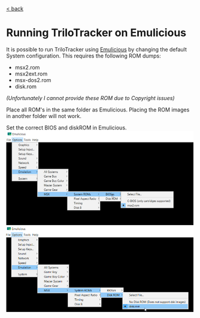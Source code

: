 
<a href="trilotracker.md">< back</a>

# Running TriloTracker on Emulicious

It is possible to run TriloTracker using <a href="www.emulicious.net">Emulicious</a> by changing the default System configuration.
This requires the following ROM dumps:
* msx2.rom
* msx2ext.rom
* msx-dos2.rom
* disk.rom

_(Unfortunately I cannot provide these ROM due to Copyright issues)_

Place all ROM's in the same folder as Emulicious. Placing the ROM images in another folder will not work.

Set the correct BIOS and diskROM in Emulicious.
<a href="img\emulicious_bios.png"><img src="img\emulicious_bios.png" width="500px"/></a>
<a href="img\emulicious_diskrom.png"><img src="img\emulicious_diskrom.png" width="500px"/></a>
